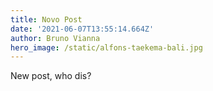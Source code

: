 ```yaml
---
title: Novo Post
date: '2021-06-07T13:55:14.664Z'
author: Bruno Vianna
hero_image: /static/alfons-taekema-bali.jpg
---
```

New post, who dis?